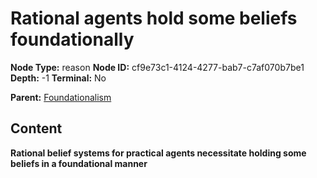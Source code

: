 # Rational agents hold some beliefs foundationally

**Node Type:** reason
**Node ID:** cf9e73c1-4124-4277-bab7-c7af070b7be1
**Depth:** -1
**Terminal:** No

**Parent:** [Foundationalism](foundationalism.md)

## Content

**Rational belief systems for practical agents necessitate holding some beliefs in a foundational manner**
